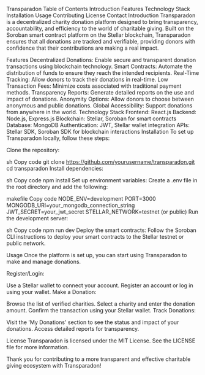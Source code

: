 Transparadon
Table of Contents
Introduction
Features
Technology Stack
Installation
Usage
Contributing
License
Contact
Introduction
Transparadon is a decentralized charity donation platform designed to bring transparency, accountability, and efficiency to the world of charitable giving. Built on the Soroban smart contract platform on the Stellar blockchain, Transparadon ensures that all donations are tracked and verifiable, providing donors with confidence that their contributions are making a real impact.

Features
Decentralized Donations: Enable secure and transparent donation transactions using blockchain technology.
Smart Contracts: Automate the distribution of funds to ensure they reach the intended recipients.
Real-Time Tracking: Allow donors to track their donations in real-time.
Low Transaction Fees: Minimize costs associated with traditional payment methods.
Transparency Reports: Generate detailed reports on the use and impact of donations.
Anonymity Options: Allow donors to choose between anonymous and public donations.
Global Accessibility: Support donations from anywhere in the world.
Technology Stack
Frontend: React.js
Backend: Node.js, Express.js
Blockchain: Stellar, Soroban for smart contracts
Database: MongoDB
Authentication: JWT, Stellar wallet integration
APIs: Stellar SDK, Soroban SDK for blockchain interactions
Installation
To set up Transparadon locally, follow these steps:

Clone the repository:

sh
Copy code
git clone https://github.com/yourusername/transparadon.git
cd transparadon
Install dependencies:

sh
Copy code
npm install
Set up environment variables:
Create a .env file in the root directory and add the following:

makefile
Copy code
NODE_ENV=development
PORT=3000
MONGODB_URI=your_mongodb_connection_string
JWT_SECRET=your_jwt_secret
STELLAR_NETWORK=testnet (or public)
Run the development server:

sh
Copy code
npm run dev
Deploy the smart contracts:
Follow the Soroban CLI instructions to deploy your smart contracts to the Stellar testnet or public network.

Usage
Once the platform is set up, you can start using Transparadon to make and manage donations.

Register/Login:

Use a Stellar wallet to connect your account.
Register an account or log in using your wallet.
Make a Donation:

Browse the list of verified charities.
Select a charity and enter the donation amount.
Confirm the transaction using your Stellar wallet.
Track Donations:

Visit the 'My Donations' section to see the status and impact of your donations.
Access detailed reports for transparency.

License
Transparadon is licensed under the MIT License. See the LICENSE file for more information.

Thank you for contributing to a more transparent and effective charitable giving ecosystem with Transparadon!
